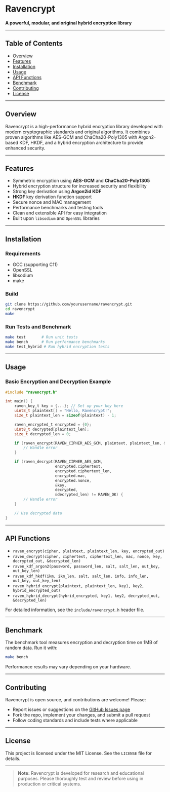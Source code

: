 # Ravencrypt

**A powerful, modular, and original hybrid encryption library**

---

## Table of Contents

* [Overview](#overview)
* [Features](#features)
* [Installation](#installation)
* [Usage](#usage)
* [API Functions](#api-functions)
* [Benchmark](#benchmark)
* [Contributing](#contributing)
* [License](#license)

---

## Overview

Ravencrypt is a high-performance hybrid encryption library developed with modern cryptographic standards and original algorithms.
It combines proven algorithms like AES-GCM and ChaCha20-Poly1305 with Argon2-based KDF, HKDF, and a hybrid encryption architecture to provide enhanced security.

---

## Features

* Symmetric encryption using **AES-GCM** and **ChaCha20-Poly1305**
* Hybrid encryption structure for increased security and flexibility
* Strong key derivation using **Argon2id KDF**
* **HKDF** key derivation function support
* Secure nonce and MAC management
* Performance benchmarks and testing tools
* Clean and extensible API for easy integration
* Built upon `libsodium` and `OpenSSL` libraries

---

## Installation

### Requirements

* GCC (supporting C11)
* OpenSSL
* libsodium
* make

### Build

```bash
git clone https://github.com/yourusername/ravencrypt.git
cd ravencrypt
make
```

### Run Tests and Benchmark

```bash
make test       # Run unit tests
make bench      # Run performance benchmarks
make test_hybrid # Run hybrid encryption tests
```

---

## Usage

### Basic Encryption and Decryption Example

```c
#include "ravencrypt.h"

int main() {
    raven_key_t key = {...}; // Set up your key here
    uint8_t plaintext[] = "Hello, Ravencrypt!";
    size_t plaintext_len = sizeof(plaintext) - 1;

    raven_encrypted_t encrypted = {0};
    uint8_t decrypted[plaintext_len];
    size_t decrypted_len = 0;

    if (raven_encrypt(RAVEN_CIPHER_AES_GCM, plaintext, plaintext_len, &key, &encrypted) != RAVEN_OK) {
        // Handle error
    }

    if (raven_decrypt(RAVEN_CIPHER_AES_GCM,
                      encrypted.ciphertext,
                      encrypted.ciphertext_len,
                      encrypted.mac,
                      encrypted.nonce,
                      &key,
                      decrypted,
                      &decrypted_len) != RAVEN_OK) {
        // Handle error
    }

    // Use decrypted data
}
```

---

## API Functions

* `raven_encrypt(cipher, plaintext, plaintext_len, key, encrypted_out)`
* `raven_decrypt(cipher, ciphertext, ciphertext_len, mac, nonce, key, decrypted_out, &decrypted_len)`
* `raven_kdf_argon2(password, password_len, salt, salt_len, out_key, out_key_len)`
* `raven_kdf_hkdf(ikm, ikm_len, salt, salt_len, info, info_len, out_key, out_key_len)`
* `raven_hybrid_encrypt(plaintext, plaintext_len, key1, key2, hybrid_encrypted_out)`
* `raven_hybrid_decrypt(hybrid_encrypted, key1, key2, decrypted_out, &decrypted_len)`

For detailed information, see the `include/ravencrypt.h` header file.

---

## Benchmark

The benchmark tool measures encryption and decryption time on 1MB of random data.
Run it with:

```bash
make bench
```

Performance results may vary depending on your hardware.

---

## Contributing

Ravencrypt is open source, and contributions are welcome! Please:

* Report issues or suggestions on the [GitHub Issues page](https://github.com/yourusername/ravencrypt/issues)
* Fork the repo, implement your changes, and submit a pull request
* Follow coding standards and include tests where applicable

---

## License

This project is licensed under the MIT License. See the `LICENSE` file for details.

---

> **Note:** Ravencrypt is developed for research and educational purposes. Please thoroughly test and review before using in production or critical systems.